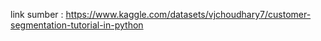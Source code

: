 link sumber : https://www.kaggle.com/datasets/vjchoudhary7/customer-segmentation-tutorial-in-python
